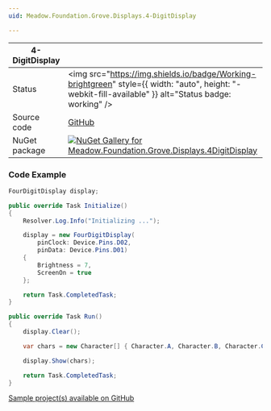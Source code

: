 ```yaml
---
uid: Meadow.Foundation.Grove.Displays.4-DigitDisplay

---
```


| 4-DigitDisplay | |
|--------|--------|
| Status | <img src="https://img.shields.io/badge/Working-brightgreen" style={{ width: "auto", height: "-webkit-fill-available" }} alt="Status badge: working" /> |
| Source code | [GitHub](https://github.com/WildernessLabs/Meadow.Foundation.Grove/tree/main/Source/4-DigitDisplay) |
| NuGet package | <a href="https://www.nuget.org/packages/Meadow.Foundation.Grove.Displays.4DigitDisplay/" target="_blank"><img src="https://img.shields.io/nuget/v/Meadow.Foundation.Grove.Displays.4DigitDisplay.svg?label=Meadow.Foundation.Grove.Displays.4DigitDisplay" alt="NuGet Gallery for Meadow.Foundation.Grove.Displays.4DigitDisplay" /></a> |

### Code Example

```csharp
FourDigitDisplay display;

public override Task Initialize()
{
    Resolver.Log.Info("Initializing ...");

    display = new FourDigitDisplay(
        pinClock: Device.Pins.D02,
        pinData: Device.Pins.D01)
    {
        Brightness = 7,
        ScreenOn = true
    };

    return Task.CompletedTask;
}

public override Task Run()
{
    display.Clear();

    var chars = new Character[] { Character.A, Character.B, Character.C, Character.D };

    display.Show(chars);

    return Task.CompletedTask;
}

```

[Sample project(s) available on GitHub](https://github.com/WildernessLabs/Meadow.Foundation.Grove/tree/main/Source/4-DigitDisplay/Sample/4-DigitDisplay_Sample)

